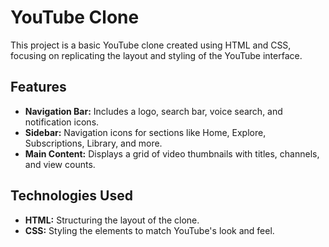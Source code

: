 # YouTube Clone
This project is a basic YouTube clone created using HTML and CSS, focusing on replicating the layout and styling of the YouTube interface.

## Features
- **Navigation Bar:** Includes a logo, search bar, voice search, and notification icons.
- **Sidebar:** Navigation icons for sections like Home, Explore, Subscriptions, Library, and more.
- **Main Content:** Displays a grid of video thumbnails with titles, channels, and view counts.
## Technologies Used
- **HTML:** Structuring the layout of the clone.
- **CSS:** Styling the elements to match YouTube's look and feel.
